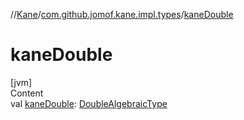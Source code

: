 //[Kane](../index.md)/[com.github.jomof.kane.impl.types](index.md)/[kaneDouble](kane-double.md)



# kaneDouble  
[jvm]  
Content  
val [kaneDouble](kane-double.md): [DoubleAlgebraicType](-double-algebraic-type/index.md)  



